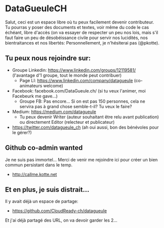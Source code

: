 # DataGueuleCH
Salut, ceci est un espace libre où tu peux facilement devenir contributeur. Tu pourras y poser des documents et textes, voir même du code le cas échéant, libre d'accès (on va essayer de respecter un peu nos lois, mais s'il faut faire un peu de désobéissance civile pour servir nos lucidités, nos bientraitances et nos libertés: Personnellement, je n'hésiterai pas (@pkotte).

## Tu peux nous rejoindre sur:
* Groupe Linkedin: https://www.linkedin.com/groups/12119581/ (l'avantage d'1 groupe, tout le monde peut contribuer)
  * Page LI: https://www.linkedin.com/company/datagueule (co-animateurs welcome)
* Facebook: facebook.com/DataGueule.ch/ (si tu veux l'animer, moi Facebeurk me gave...)
  * Groupe FB: Pas encore... Si on est pas 150 personnes, cela ne servira pas à grand chose semble-t-il? Tu veux le faire?
* Medium: https://medium.com/datagueule 
  * Tu peux devenir Writer (auteur souhaitant être relu avant publication) ou directement Editor (relecteur et publicateur)
* https://twitter.com/datagueule_ch (ah oui aussi, bon des bénévoles pour le gérer?)
  
## Github co-admin wanted
Je ne suis pas immortel... Merci de venir me rejoindre ici pour créer un bien commun persistant dans le temp.
* http://callme.kotte.net

## Et en plus, je suis distrait...
Il y avait déjà un espace de partage:
* https://github.com/CloudReady-ch/datagueule

Et j'ai déjà partagé des URL, on va devoir garder les 2...

